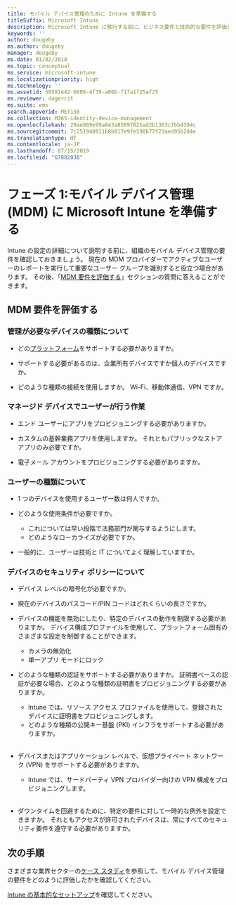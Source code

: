 ```yaml
---
title: モバイル デバイス管理のために Intune を準備する
titleSuffix: Microsoft Intune
description: Microsoft Intune に移行する前に、ビジネス要件と技術的な要件を評価します。
keywords: ''
author: dougeby
ms.author: dougeby
manager: dougeby
ms.date: 01/02/2018
ms.topic: conceptual
ms.service: microsoft-intune
ms.localizationpriority: high
ms.technology: ''
ms.assetid: 58591442-6606-4f39-a06b-f17a1f25af25
ms.reviewer: dagerrit
ms.suite: ems
search.appverid: MET150
ms.collection: M365-identity-device-management
ms.openlocfilehash: 29ae889e99a843a8569782bad2b1303c7bb4304c
ms.sourcegitcommit: 7c251948811b8b817e9fe590b77f23aed95b2d4e
ms.translationtype: HT
ms.contentlocale: ja-JP
ms.lasthandoff: 07/15/2019
ms.locfileid: "67882838"
---
```

# <a name="phase-1-prepare-microsoft-intune-for-mobile-device-management-mdm"></a>フェーズ 1:モバイル デバイス管理 (MDM) に Microsoft Intune を準備する

Intune の設定の詳細について説明する前に、組織のモバイル デバイス管理の要件を確認しておきましょう。 現在の MDM プロバイダーでアクティブなユーザーのレポートを実行して重要なユーザー グループを識別すると役立つ場合があります。 その後、「[MDM 要件を評価する](migration-guide-prepare.md#assess-mdm-requirements)」セクションの質問に答えることができます。

## <a name="assess-mdm-requirements"></a>MDM 要件を評価する

### <a name="what-kinds-of-devices-do-you-need-to-manage"></a>管理が必要なデバイスの種類について

- どの[プラットフォーム](supported-devices-browsers.md)をサポートする必要がありますか。

- サポートする必要があるのは、企業所有デバイスですか個人のデバイスですか。

- どのような種類の接続を使用しますか。 Wi-Fi、移動体通信、VPN ですか。

### <a name="what-do-your-users-need-to-do-on-managed-devices"></a>マネージド デバイスでユーザーが行う作業

- エンド ユーザーにアプリをプロビジョニングする必要がありますか。

- カスタムの基幹業務アプリを使用しますか。 それともパブリックなストア アプリのみ必要ですか。

- 電子メール アカウントをプロビジョニングする必要がありますか。

### <a name="what-kinds-of-users"></a>ユーザーの種類について

- 1 つのデバイスを使用するユーザー数は何人ですか。

- どのような使用条件が必要ですか。

  - これについては早い段階で法務部門が関与するようにします。
  - どのようなローカライズが必要ですか。

- 一般的に、ユーザーは技術と IT についてよく理解していますか。

### <a name="what-is-your-device-security-policy"></a>デバイスのセキュリティ ポリシーについて

- デバイス レベルの暗号化が必要ですか。

- 現在のデバイスのパスコード/PIN コードはどれくらいの長さですか。

- デバイスの機能を無効にしたり、特定のデバイスの動作を制限する必要がありますか。 デバイス構成プロファイルを使用して、プラットフォーム固有のさまざまな設定を制御することができます。
  - カメラの無効化
  - 単一アプリ モードにロック<br/>

- どのような種類の認証をサポートする必要がありますか。 証明書ベースの認証が必要な場合、どのような種類の証明書をプロビジョニングする必要がありますか。
  - Intune では、リソース アクセス プロファイルを使用して、登録されたデバイスに証明書をプロビジョニングします。
  - どのような種類の公開キー基盤 (PKI) インフラをサポートする必要がありますか。
  <br></br>
- デバイスまたはアプリケーション レベルで、仮想プライベート ネットワーク (VPN) をサポートする必要がありますか。

  - Intune では、サードパーティ VPN プロバイダー向けの VPN 構成をプロビジョニングします。
  <br/><br/>
- ダウンタイムを回避するために、特定の要件に対して一時的な例外を設定できますか。 それともアクセスが許可されたデバイスは、常にすべてのセキュリティ要件を遵守する必要がありますか。

## <a name="next-steps"></a>次の手順
さまざまな業界セクターの[ケース スタディ](https://customers.microsoft.com/story/mwh-global-now-part-of-stantec-secures-mobile-devices-with-intune)を参照して、モバイル デバイス管理の要件をどのように評価したかを確認してください。

[Intune の基本的なセットアップ](migration-guide-setup.md)を確認してください。
